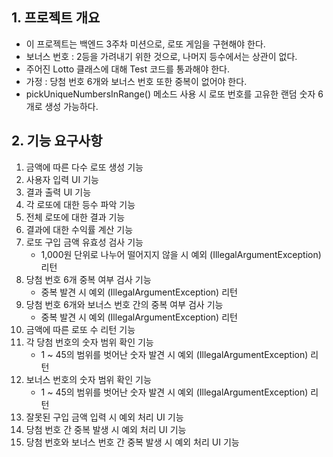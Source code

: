 ## 1. 프로젝트 개요
- 이 프로젝트는 백엔드 3주차 미션으로, 로또 게임을 구현해야 한다.
- 보너스 번호 : 2등을 가려내기 위한 것으로, 나머지 등수에서는 상관이 없다.
- 주어진 Lotto 클래스에 대해 Test 코드를 통과해야 한다.
- 가정 : 당첨 번호 6개와 보너스 번호 또한 중복이 없어야 한다.
- pickUniqueNumbersInRange() 메소드 사용 시 로또 번호를 고유한 랜덤 숫자 6개로 생성 가능하다.

## 2. 기능 요구사항
1. 금액에 따른 다수 로또 생성 기능
2. 사용자 입력 UI 기능
3. 결과 출력 UI 기능
4. 각 로또에 대한 등수 파악 기능
5. 전체 로또에 대한 결과 기능
6. 결과에 대한 수익률 계산 기능
7. 로또 구입 금액 유효성 검사 기능
    - 1,000원 단위로 나누어 떨어지지 않을 시 예외 (IllegalArgumentException) 리턴
8. 당첨 번호 6개 중복 여부 검사 기능
   - 중복 발견 시 예외 (IllegalArgumentException) 리턴
9. 당첨 번호 6개와 보너스 번호 간의 중복 여부 검사 기능
   - 중복 발견 시 예외 (IllegalArgumentException) 리턴
10. 금액에 따른 로또 수 리턴 기능
11. 각 당첨 번호의 숫자 범위 확인 기능
    - 1 ~ 45의 범위를 벗어난 숫자 발견 시 예외 (IllegalArgumentException) 리턴
12. 보너스 번호의 숫자 범위 확인 기능
    - 1 ~ 45의 범위를 벗어난 숫자 발견 시 예외 (IllegalArgumentException) 리턴
13. 잘못된 구입 금액 입력 시 예외 처리 UI 기능
14. 당첨 번호 간 중복 발생 시 예외 처리 UI 기능
15. 당첨 번호와 보너스 번호 간 중복 발생 시 예외 처리 UI 기능